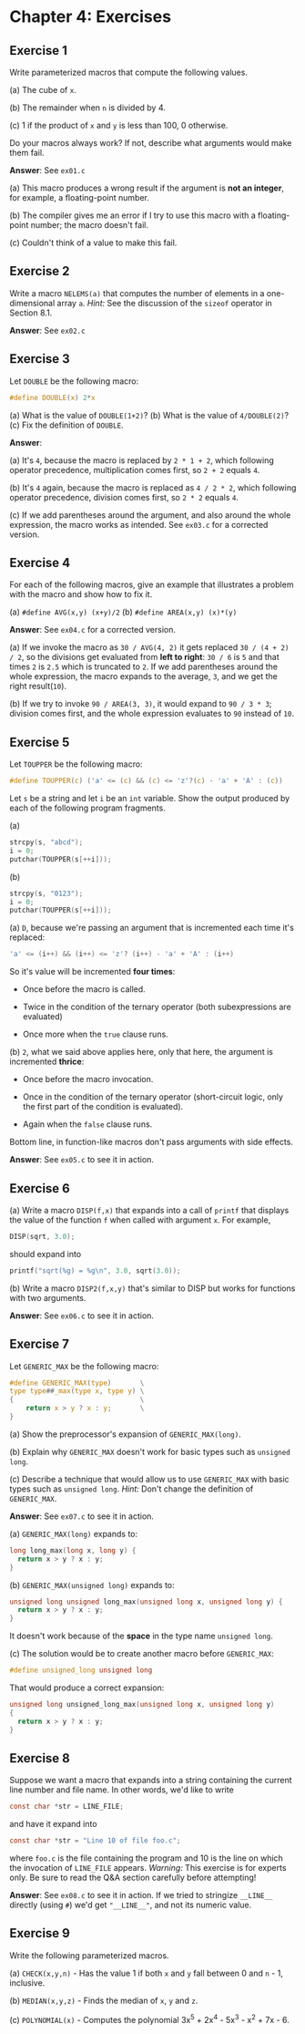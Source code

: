 # Chapter 4: Exercises

## Exercise 1
Write parameterized macros that compute the following values.

(a) The cube of `x`.

(b) The remainder when `n` is divided by 4.

(c) 1 if the product of `x` and `y` is less than 100, 0 otherwise.

Do your macros always work? If not, describe what arguments would make them
fail.

**Answer**: See `ex01.c`

(a) This macro produces a wrong result if the argument is **not an integer**, for example, a floating-point number.

(b) The compiler gives me an error if I try to use this macro with a floating-point number; the macro doesn't fail.

(c) Couldn't think of a value to make this fail.

## Exercise 2
Write a macro `NELEMS(a)` that computes the number of elements in a one-dimensional array `a`. *Hint:* See the discussion of the `sizeof` operator in Section 8.1.

**Answer**: See `ex02.c`

## Exercise 3
Let `DOUBLE` be the following macro:
```c
#define DOUBLE(x) 2*x
```

(a) What is the value of `DOUBLE(1+2)`?
(b) What is the value of `4/DOUBLE(2)`?
(c) Fix the definition of `DOUBLE`.


**Answer**:

(a) It's `4`, because the macro is replaced by `2 * 1 + 2`, which following operator precedence, multiplication comes first, so `2 + 2` equals `4`.

(b) It's `4` again, because the macro is replaced as `4 / 2 * 2`, which following operator precedence, division comes first, so `2 * 2` equals `4`.

(c)  If we add parentheses around the argument, and also around the whole expression, the macro works as intended. See `ex03.c` for a corrected version.

## Exercise 4
For each of the following macros, give an example that illustrates a problem with the macro and show how to fix it.

(a) `#define AVG(x,y) (x+y)/2`
(b) `#define AREA(x,y) (x)*(y)`

**Answer**: See `ex04.c` for a corrected version.

(a) If we invoke the macro as `30 / AVG(4, 2)` it gets replaced `30 / (4 + 2) / 2`, so the divisions get evaluated from **left to right**: `30 / 6` is `5` and that times `2` is `2.5` which is truncated to `2`. If we add parentheses around the whole expression, the macro expands to the average, `3`, and we get the right result(`10`).

(b) If we try to invoke `90 / AREA(3, 3)`, it would expand to `90 / 3 * 3`; division comes first, and the whole expression evaluates to `90` instead of `10`.

## Exercise 5
Let `TOUPPER` be the following macro:
```c
#define TOUPPER(c) ('a' <= (c) && (c) <= 'z'?(c) - 'a' + 'A' : (c))
```

Let `s` be a string and let `i` be an `int` variable. Show the output produced by each of the following program fragments.

(a)
```c
strcpy(s, "abcd");
i = 0;
putchar(TOUPPER(s[++i]));
```

(b)
```c
strcpy(s, "0123");
i = 0;
putchar(TOUPPER(s[++i]));
```

(a) `D`, because we're passing an argument that is incremented each time it's replaced:
```c
'a' <= (i++) && (i++) <= 'z'? (i++) - 'a' + 'A' : (i++)
```
So it's value will be incremented **four times**: 

* Once before the macro is called.

* Twice in the condition of the ternary operator (both subexpressions are evaluated)

* Once more when the `true` clause runs.

(b) `2`, what we said above applies here, only that here, the argument is incremented **thrice**:

* Once before the macro invocation.

* Once in the condition of the ternary operator (short-circuit logic, only the first part of the condition is evaluated).

* Again when the `false` clause runs.

Bottom line, in function-like macros don't pass arguments with side effects.

**Answer**: See `ex05.c` to see it in action.

## Exercise 6
(a) Write a macro `DISP(f,x)` that expands into a call of `printf` that displays the value of the function `f` when called with argument `x`. For example,
```c
DISP(sqrt, 3.0);
```

should expand into
```c
printf("sqrt(%g) = %g\n", 3.0, sqrt(3.0));
```

(b) Write a macro `DISP2(f,x,y)` that's similar to DISP but works for functions with two arguments.

**Answer**: See `ex06.c` to see it in action.

## Exercise 7
Let `GENERIC_MAX` be the following macro:
```c
#define GENERIC_MAX(type)       \
type type##_max(type x, type y) \
{                               \
    return x > y ? x : y;       \
}
```

(a) Show the preprocessor's expansion of `GENERIC_MAX(long)`.

(b) Explain why `GENERIC_MAX` doesn't work for basic types such as `unsigned long`.

(c) Describe a technique that would allow us to use `GENERIC_MAX` with basic types such as `unsigned long`. *Hint:* Don't change the definition of `GENERIC_MAX`.

**Answer**: See `ex07.c` to see it in action.

(a) `GENERIC_MAX(long)` expands to:
```c
long long_max(long x, long y) {
  return x > y ? x : y;
}
```

(b) `GENERIC_MAX(unsigned long)` expands to:
```c
unsigned long unsigned long_max(unsigned long x, unsigned long y) {
  return x > y ? x : y;
}
```
It doesn't work because of the **space** in the type name `unsigned long`.

(c) The solution would be to create another macro before `GENERIC_MAX`:
```C
#define unsigned_long unsigned long
```

That would produce a correct expansion:
```c
unsigned long unsigned_long_max(unsigned long x, unsigned long y)
{
  return x > y ? x : y;
}
```

## Exercise 8
Suppose we want a macro that expands into a string containing the current line number and file name. In other words, we'd like to write
```c
const char *str = LINE_FILE;
```

and have it expand into
```c
const char *str = "Line 10 of file foo.c";
```

where `foo.c` is the file containing the program and 10 is the line on which the invocation of `LINE_FILE` appears. *Warning:* This exercise is for experts only. Be sure to read the Q&A section carefully before attempting!

**Answer**: See `ex08.c` to see it in action. If we tried to stringize `__LINE__` directly (using `#`) we'd get `"__LINE__"`, and not its numeric value.

## Exercise 9
Write the following parameterized macros.

(a) `CHECK(x,y,n)` - Has the value 1 if both `x` and `y` fall between 0 and `n` - 1, inclusive.

(b) `MEDIAN(x,y,z)` - Finds the median of `x`, `y` and `z`.

(c) `POLYNOMIAL(x)` - Computes the polynomial 3x<sup>5</sup> + 2x<sup>4</sup> - 5x<sup>3</sup> - x<sup>2</sup> + 7x - 6.
